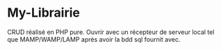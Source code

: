 # My-Librairie
CRUD réalisé en PHP pure.
Ouvrir avec un récepteur de serveur local tel que MAMP/WAMP/LAMP après avoir la bdd sql fournit avec.
